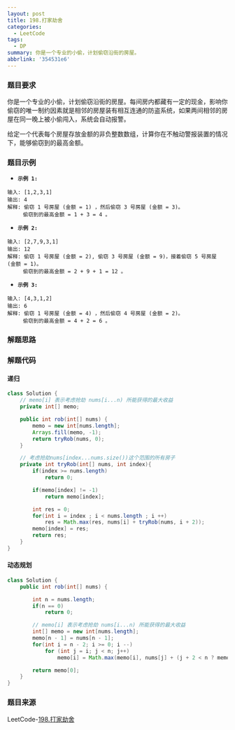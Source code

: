 ```yaml
---
layout: post
title: 198.打家劫舍
categories:
  - LeetCode
tags:
  - DP
summary: 你是一个专业的小偷，计划偷窃沿街的房屋。
abbrlink: '354531e6'
---
```


### 题目要求
你是一个专业的小偷，计划偷窃沿街的房屋。每间房内都藏有一定的现金，影响你偷窃的唯一制约因素就是相邻的房屋装有相互连通的防盗系统，如果两间相邻的房屋在同一晚上被小偷闯入，系统会自动报警。

给定一个代表每个房屋存放金额的非负整数数组，计算你在不触动警报装置的情况下，能够偷窃到的最高金额。


### 题目示例
- **`示例 1:`**  
```
输入: [1,2,3,1]
输出: 4
解释: 偷窃 1 号房屋 (金额 = 1) ，然后偷窃 3 号房屋 (金额 = 3)。
     偷窃到的最高金额 = 1 + 3 = 4 。
```

- **`示例 2:`**  
```
输入: [2,7,9,3,1]
输出: 12
解释: 偷窃 1 号房屋 (金额 = 2), 偷窃 3 号房屋 (金额 = 9)，接着偷窃 5 号房屋 (金额 = 1)。
     偷窃到的最高金额 = 2 + 9 + 1 = 12 。
```

- **`示例 3:`**  
```
输入: [4,3,1,2]
输出: 6
解释: 偷窃 1 号房屋 (金额 = 4) ，然后偷窃 4 号房屋 (金额 = 2)。
     偷窃到的最高金额 = 4 + 2 = 6 。
```


### 解题思路


### 解题代码

#### 递归
```java
class Solution {
    // memo[i] 表示考虑抢劫 nums[i...n) 所能获得的最大收益
    private int[] memo;

    public int rob(int[] nums) {
        memo = new int[nums.length];
        Arrays.fill(memo, -1);
        return tryRob(nums, 0);
    }

    // 考虑抢劫nums[index...nums.size())这个范围的所有房子
    private int tryRob(int[] nums, int index){
        if(index >= nums.length)
            return 0;

        if(memo[index] != -1)
            return memo[index];

        int res = 0;
        for(int i = index ; i < nums.length ; i ++)
            res = Math.max(res, nums[i] + tryRob(nums, i + 2));
        memo[index] = res;
        return res;
    }
}
```

#### 动态规划
```java
class Solution {
    public int rob(int[] nums) {

        int n = nums.length;
        if(n == 0)
            return 0;

        // memo[i] 表示考虑抢劫 nums[i...n) 所能获得的最大收益
        int[] memo = new int[nums.length];
        memo[n - 1] = nums[n - 1];
        for(int i = n - 2; i >= 0; i --)
            for (int j = i; j < n; j++)
                memo[i] = Math.max(memo[i], nums[j] + (j + 2 < n ? memo[j + 2] : 0));

        return memo[0];
    }
}
```

### 题目来源
LeetCode-[198.打家劫舍](https://leetcode-cn.com/problems/house-robber/)

